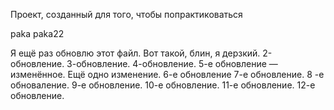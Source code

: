﻿Проект, созданный для того, чтобы попрактиковаться

paka
paka22


Я ещё раз обновлю этот файл. Вот такой, блин, я дерзкий.
2-обновление.
3-обновление.
4-обновление.
5-е обновление — изменённое. Ещё одно изменение.
6-е обновление
7-е обновление.
8 -е обноваление.
9-е обновление.
10-е обновление.
11-е обновление.
12-е обновление.